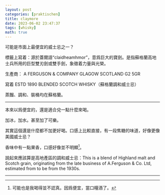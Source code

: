 ```yaml
---
layout: post
categories: [praktischen]
title: claymore
date: 2023-06-02 23:47:37
tags: [whisky]
math: true
---
```



可能是市面上最便宜的威士忌之一？

標籤上寫着：源於蓋爾語“claidheamhmor”，意爲巨大的寶劍。是指蘇格蘭高地士兵所用的巨型雙刃劍或雙手劍，象徵着力量與光榮。

生產商： A FERGUSON & COMPANY GLAGOW SCOTLAND G2 5GR

寫着 ESTD 1890  BLENDED SCOTCH WHISKY（蘇格蘭調和威士忌）

蒸餾、調和、裝桶均在蘇格蘭。

------

本來以爲便宜的，還是適合兌一點什麼來喝。

加冰，加水。甚至加了可樂。

其實這個還是什麼都不加更好喝。口感上比較直接，有一段焦糖的味道，好像更像美國威士忌？

香味中有一點果香，口感好像並不明顯[^1]。

說起來應該算是高地產區的調和威士忌：This is a blend of Highland malt and Scotch grain, originating from the late business of A.Ferguson & Co. Ltd, estimated from to be from the 1930s.





--------

[^1]: 可能也是我喝得並不認真。因爲便宜，當口糧酒了。



